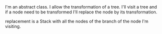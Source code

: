 I'm an abstract class. I allow the transformation of a tree. I'll visit a tree and if a node need to be transformed I'll replace the node by its transformation.

 replacement is a Stack with all the nodes of the branch of the node I'm visiting.